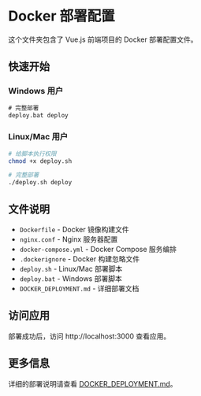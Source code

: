 # Docker 部署配置

这个文件夹包含了 Vue.js 前端项目的 Docker 部署配置文件。

## 快速开始

### Windows 用户
```cmd
# 完整部署
deploy.bat deploy
```

### Linux/Mac 用户
```bash
# 给脚本执行权限
chmod +x deploy.sh

# 完整部署
./deploy.sh deploy
```

## 文件说明

- `Dockerfile` - Docker 镜像构建文件
- `nginx.conf` - Nginx 服务器配置
- `docker-compose.yml` - Docker Compose 服务编排
- `.dockerignore` - Docker 构建忽略文件
- `deploy.sh` - Linux/Mac 部署脚本
- `deploy.bat` - Windows 部署脚本
- `DOCKER_DEPLOYMENT.md` - 详细部署文档

## 访问应用

部署成功后，访问 http://localhost:3000 查看应用。

## 更多信息

详细的部署说明请查看 [DOCKER_DEPLOYMENT.md](./DOCKER_DEPLOYMENT.md)。